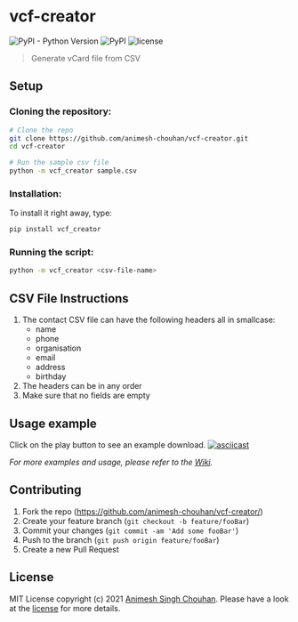 # vcf-creator

![PyPI - Python Version](https://img.shields.io/pypi/pyversions/vcf_creator)
![PyPI](https://img.shields.io/pypi/v/vcf_creator)
![license](https://img.shields.io/github/license/animesh-chouhan/vcf-creator)

>Generate vCard file from CSV

## Setup

### Cloning the repository:
```sh
# Clone the repo
git clone https://github.com/animesh-chouhan/vcf-creator.git
cd vcf-creator

# Run the sample csv file
python -m vcf_creator sample.csv
```

### Installation:

To install it right away, type:
```sh
pip install vcf_creator
```
### Running the script:

```sh
python -m vcf_creator <csv-file-name>
```
## CSV File Instructions

1. The contact CSV file can have the following headers all in smallcase:
    - name
    - phone
    - organisation
    - email
    - address
    - birthday
2. The headers can be in any order
3. Make sure that no fields are empty

## Usage example
Click on the play button to see an example download.
[![asciicast](https://asciinema.org/a/422828.svg)](https://asciinema.org/a/422828)

_For more examples and usage, please refer to the [Wiki][wiki]._

## Contributing

1. Fork the repo (<https://github.com/animesh-chouhan/vcf-creator/>)
2. Create your feature branch (`git checkout -b feature/fooBar`)
3. Commit your changes (`git commit -am 'Add some fooBar'`)
4. Push to the branch (`git push origin feature/fooBar`)
5. Create a new Pull Request

<!-- Markdown link & img dfn's -->
[license]: https://img.shields.io/github/license/animesh-chouhan/vcf-creator
[wiki]: https://github.com/animesh-chouhan/vcf-creator/wiki

## License
MIT License
copyright (c) 2021 [Animesh Singh Chouhan](https://github.com/animesh-chouhan). Please have a look at the [license](LICENSE) for more details.
